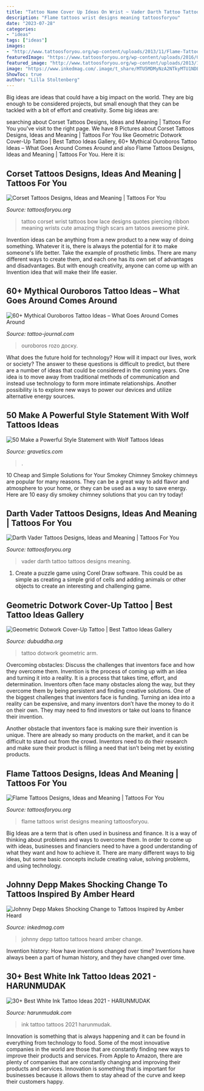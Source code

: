 ```yaml
---
title: "Tattoo Name Cover Up Ideas On Wrist ~ Vader Darth Tattoo Tattoos Designs Meaning"
description: "Flame tattoos wrist designs meaning tattoosforyou"
date: "2023-07-28"
categories:
- "ideas"
tags: ["ideas"]
images:
- "http://www.tattoosforyou.org/wp-content/uploads/2013/11/Flame-Tattoos-On-Wrist-1024x768.jpg"
featuredImage: "https://www.tattoosforyou.org/wp-content/uploads/2016/03/Darth-Vader-Tattoo-Images.jpg"
featured_image: "http://www.tattoosforyou.org/wp-content/uploads/2013/11/Flame-Tattoos-On-Wrist-1024x768.jpg"
image: "https://www.inkedmag.com/.image/t_share/MTU5MDMyNzA2NTkyMTU1NDE2/johnny_depp_tattoo_coverup_feature.jpg"
ShowToc: true
author: "Lilla Stoltenberg"
---
```



Big ideas are ideas that could have a big impact on the world. They are big enough to be considered projects, but small enough that they can be tackled with a bit of effort and creativity. Some big ideas are: 

	

		
searching about Corset Tattoos Designs, Ideas and Meaning | Tattoos For You you've visit to the right page. We have 8 Pictures about Corset Tattoos Designs, Ideas and Meaning | Tattoos For You like Geometric Dotwork Cover-Up Tattoo | Best Tattoo Ideas Gallery, 60+ Mythical Ouroboros Tattoo Ideas – What Goes Around Comes Around and also Flame Tattoos Designs, Ideas and Meaning | Tattoos For You. Here it is:
		
    
## Corset Tattoos Designs, Ideas And Meaning | Tattoos For You

<img loading=lazy src="http://www.tattoosforyou.org/wp-content/uploads/2016/03/Corset-Tattoo-on-Wrist.jpg" onerror="this.onerror=null;this.src='https://tse2.mm.bing.net/th?id=OIP.ui6SdT68GGrfEM7D20z2-AAAAA&amp;pid=15.1';" alt="Corset Tattoos Designs, Ideas and Meaning | Tattoos For You">

_Source: tattoosforyou.org_

>tattoo corset wrist tattoos bow lace designs quotes piercing ribbon meaning wrists cute amazing thigh scars am tatoos awesome pink. 

	

Invention ideas can be anything from a new product to a new way of doing something. Whatever it is, there is always the potential for it to make someone's life better. Take the example of prosthetic limbs. There are many different ways to create them, and each one has its own set of advantages and disadvantages. But with enough creativity, anyone can come up with an Invention idea that will make their life easier.

    
## 60+ Mythical Ouroboros Tattoo Ideas – What Goes Around Comes Around

<img loading=lazy src="https://tattoo-journal.com/wp-content/uploads/2016/08/ouroboros-tattoo26-650x650.jpg" onerror="this.onerror=null;this.src='https://tse2.mm.bing.net/th?id=OIP.9upLDnECT9XyXkwtKbIewAHaHa&amp;pid=15.1';" alt="60+ Mythical Ouroboros Tattoo Ideas – What Goes Around Comes Around">

_Source: tattoo-journal.com_

>ouroboros rozo доску. 

	

What does the future hold for technology? How will it impact our lives, work or society? The answer to these questions is difficult to predict, but there are a number of ideas that could be considered in the coming years. One idea is to move away from traditional methods of communication and instead use technology to form more intimate relationships. Another possibility is to explore new ways to power our devices and utilize alternative energy sources.

    
## 50 Make A Powerful Style Statement With Wolf Tattoos Ideas

<img loading=lazy src="https://www.gravetics.com/wp-content/uploads/2017/04/Cover-upfemale-wolf-cover-coveruptattoo-coverup-wolf-wolftattoo-wolftattoos-loba-tattoos.jpg" onerror="this.onerror=null;this.src='https://tse3.mm.bing.net/th?id=OIP.jLzF-6E5uwDYE7vmT-wBGAHaHa&amp;pid=15.1';" alt="50 Make a Powerful Style Statement with Wolf Tattoos Ideas">

_Source: gravetics.com_

>. 

	

10 Cheap and Simple Solutions for Your Smokey Chimney
Smokey chimneys are popular for many reasons. They can be a great way to add flavor and atmosphere to your home, or they can be used as a way to save energy. Here are 10 easy diy smokey chimney solutions that you can try today!

    
## Darth Vader Tattoos Designs, Ideas And Meaning | Tattoos For You

<img loading=lazy src="https://www.tattoosforyou.org/wp-content/uploads/2016/03/Darth-Vader-Tattoo-Images.jpg" onerror="this.onerror=null;this.src='https://tse1.mm.bing.net/th?id=OIP.-jBvQtXFlhEMWR2rVhbrsAHaLH&amp;pid=15.1';" alt="Darth Vader Tattoos Designs, Ideas and Meaning | Tattoos For You">

_Source: tattoosforyou.org_

>vader darth tattoo tattoos designs meaning. 

	

1. Create a puzzle game using Corel Draw software. This could be as simple as creating a simple grid of cells and adding animals or other objects to create an interesting and challenging game. 

    
## Geometric Dotwork Cover-Up Tattoo | Best Tattoo Ideas Gallery

<img loading=lazy src="http://www.dubuddha.org/wp-content/uploads/2017/05/Geometric-Dotwork-Cover-Up-Tattoo-by-Luke-Docwork-728x910.jpg" onerror="this.onerror=null;this.src='https://tse2.mm.bing.net/th?id=OIP.DjluHpgPGbYchatrDsDg1wHaJQ&amp;pid=15.1';" alt="Geometric Dotwork Cover-Up Tattoo | Best Tattoo Ideas Gallery">

_Source: dubuddha.org_

>tattoo dotwork geometric arm. 

	

Overcoming obstacles: Discuss the challenges that inventors face and how they overcome them.
Invention is the process of coming up with an idea and turning it into a reality. It is a process that takes time, effort, and determination. Inventors often face many obstacles along the way, but they overcome them by being persistent and finding creative solutions.
One of the biggest challenges that inventors face is funding. Turning an idea into a reality can be expensive, and many inventors don’t have the money to do it on their own. They may need to find investors or take out loans to finance their invention.

Another obstacle that inventors face is making sure their invention is unique. There are already so many products on the market, and it can be difficult to stand out from the crowd. Inventors need to do their research and make sure their product is filling a need that isn’t being met by existing products.

    
## Flame Tattoos Designs, Ideas And Meaning | Tattoos For You

<img loading=lazy src="http://www.tattoosforyou.org/wp-content/uploads/2013/11/Flame-Tattoos-On-Wrist-1024x768.jpg" onerror="this.onerror=null;this.src='https://tse1.mm.bing.net/th?id=OIP.ipehmWWNg1dpwOeGSmVp3QHaFj&amp;pid=15.1';" alt="Flame Tattoos Designs, Ideas and Meaning | Tattoos For You">

_Source: tattoosforyou.org_

>flame tattoos wrist designs meaning tattoosforyou. 

	

Big Ideas are a term that is often used in business and finance. It is a way of thinking about problems and ways to overcome them. In order to come up with ideas, businesses and financiers need to have a good understanding of what they want and how to achieve it. There are many different ways to big ideas, but some basic concepts include creating value, solving problems, and using technology.

    
## Johnny Depp Makes Shocking Change To Tattoos Inspired By Amber Heard

<img loading=lazy src="https://www.inkedmag.com/.image/t_share/MTU5MDMyNzA2NTkyMTU1NDE2/johnny_depp_tattoo_coverup_feature.jpg" onerror="this.onerror=null;this.src='https://tse2.mm.bing.net/th?id=OIP.c-hNho06mlRmLDRSACqOlgHaHY&amp;pid=15.1';" alt="Johnny Depp Makes Shocking Change to Tattoos Inspired by Amber Heard">

_Source: inkedmag.com_

>johnny depp tattoo tattoos heard amber change. 

	

Invention history: How have inventions changed over time?
Inventions have always been a part of human history, and they have changed over time.

    
## 30+ Best White Ink Tattoo Ideas 2021 - HARUNMUDAK

<img loading=lazy src="https://harunmudak.com/wp-content/uploads/2020/12/white-ink-tattoo-4-1024x1024.jpg" onerror="this.onerror=null;this.src='https://tse2.mm.bing.net/th?id=OIP.uXPrs5DQpzbmH12AJPgkZQHaHa&amp;pid=15.1';" alt="30+ Best White Ink Tattoo Ideas 2021 - HARUNMUDAK">

_Source: harunmudak.com_

>ink tattoo tattoos 2021 harunmudak. 

	

Innovation is something that is always happening and it can be found in everything from technology to food. Some of the most innovative companies in the world are those that are constantly finding new ways to improve their products and services. From Apple to Amazon, there are plenty of companies that are constantly changing and improving their products and services. Innovation is something that is important for businesses because it allows them to stay ahead of the curve and keep their customers happy.

